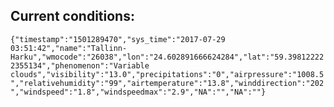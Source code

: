 ## Current conditions: 
 ``` {"timestamp":"1501289470","sys_time":"2017-07-29 03:51:42","name":"Tallinn-Harku","wmocode":"26038","lon":"24.602891666624284","lat":"59.398122222355134","phenomenon":"Variable clouds","visibility":"13.0","precipitations":"0","airpressure":"1008.5","relativehumidity":"99","airtemperature":"13.8","winddirection":"202","windspeed":"1.8","windspeedmax":"2.9","NA":"","NA":""} ```
